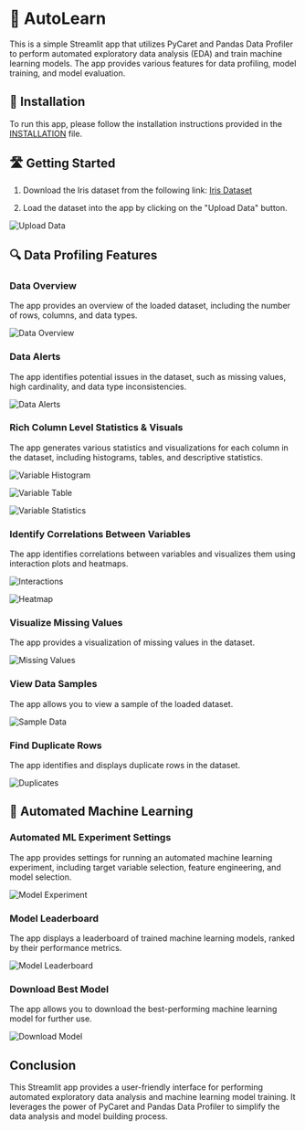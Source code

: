 # 🤖 AutoLearn


This is a simple Streamlit app that utilizes PyCaret and Pandas Data Profiler to perform automated exploratory data analysis (EDA) and train machine learning models. The app provides various features for data profiling, model training, and model evaluation.

## 🔌 Installation

To run this app, please follow the installation instructions provided in the [INSTALLATION](INSTALLATION.md) file.

## 🛣 Getting Started

1. Download the Iris dataset from the following link: [Iris Dataset](https://archive.ics.uci.edu/dataset/53/iris)

2. Load the dataset into the app by clicking on the "Upload Data" button.

![Upload Data](images/demo_upload_data.png)

## 🔍 Data Profiling Features

### Data Overview

The app provides an overview of the loaded dataset, including the number of rows, columns, and data types.

![Data Overview](images/demo_profile_overview.png)

### Data Alerts

The app identifies potential issues in the dataset, such as missing values, high cardinality, and data type inconsistencies.

![Data Alerts](images/demo_profile_alerts.png)

### Rich Column Level Statistics & Visuals

The app generates various statistics and visualizations for each column in the dataset, including histograms, tables, and descriptive statistics.

![Variable Histogram](images/demo_variable_hist.png)

![Variable Table](images/demo_variable_table.png)

![Variable Statistics](images/demo_variable_statistics.png)

### Identify Correlations Between Variables

The app identifies correlations between variables and visualizes them using interaction plots and heatmaps.

![Interactions](images/demo_interactions.png)

![Heatmap](images/demo_heatmap.png)

### Visualize Missing Values

The app provides a visualization of missing values in the dataset.

![Missing Values](images/demo_missing_values.png)

### View Data Samples

The app allows you to view a sample of the loaded dataset.

![Sample Data](images/demo_sample_data.png)

### Find Duplicate Rows

The app identifies and displays duplicate rows in the dataset.

![Duplicates](images/demo_duplicates.png)

## 🤖 Automated Machine Learning

### Automated ML Experiment Settings

The app provides settings for running an automated machine learning experiment, including target variable selection, feature engineering, and model selection.

![Model Experiment](images/demo_model_experiment.png)

### Model Leaderboard

The app displays a leaderboard of trained machine learning models, ranked by their performance metrics.

![Model Leaderboard](images/demo_model_leaderboard.png)

### Download Best Model

The app allows you to download the best-performing machine learning model for further use.

![Download Model](images/demo_download_model.png)

## Conclusion

This Streamlit app provides a user-friendly interface for performing automated exploratory data analysis and machine learning model training. It leverages the power of PyCaret and Pandas Data Profiler to simplify the data analysis and model building process.